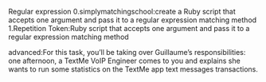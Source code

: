 Regular expression
0.simplymatchingschool:create a Ruby script that accepts one argument and pass it to a regular expression matching method
1.Repetition Token:Ruby script that accepts one argument and pass it to a regular expression matching method

advanced:For this task, you’ll be taking over Guillaume’s responsibilities: one afternoon, a TextMe VoIP Engineer comes to you and explains she wants to run some statistics on the TextMe app text messages transactions.
